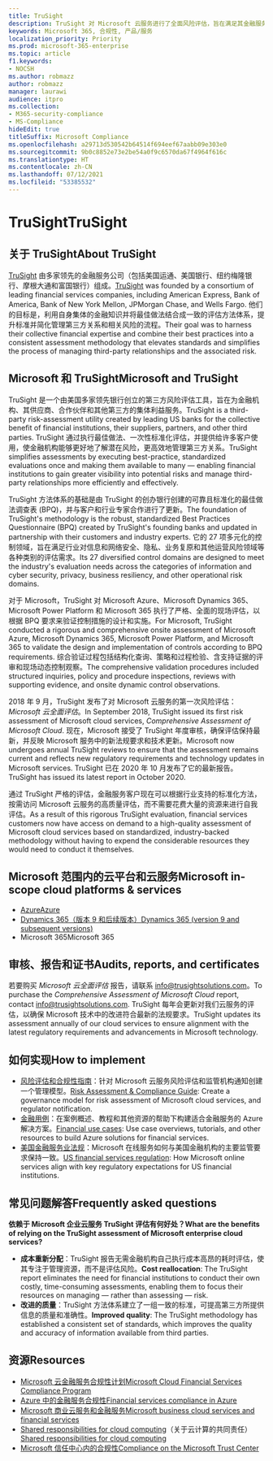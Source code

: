 ```yaml
---
title: TruSight
description: TruSight 对 Microsoft 云服务进行了全面风险评估，旨在满足其金融服务客户的严格要求。
keywords: Microsoft 365, 合规性, 产品/服务
localization_priority: Priority
ms.prod: microsoft-365-enterprise
ms.topic: article
f1.keywords:
- NOCSH
ms.author: robmazz
author: robmazz
manager: laurawi
audience: itpro
ms.collection:
- M365-security-compliance
- MS-Compliance
hideEdit: true
titleSuffix: Microsoft Compliance
ms.openlocfilehash: a29713d530542b64514f694eef67aabb09e303e0
ms.sourcegitcommit: 9b0c8852e73e2be54a0f9c6570da67f4964f616c
ms.translationtype: HT
ms.contentlocale: zh-CN
ms.lasthandoff: 07/12/2021
ms.locfileid: "53385532"
---
```

# <a name="trusight"></a><span data-ttu-id="55c58-104">TruSight</span><span class="sxs-lookup"><span data-stu-id="55c58-104">TruSight</span></span>

## <a name="about-trusight"></a><span data-ttu-id="55c58-105">关于 TruSight</span><span class="sxs-lookup"><span data-stu-id="55c58-105">About TruSight</span></span>

<span data-ttu-id="55c58-106">[TruSight](https://trusightsolutions.com/) 由多家领先的金融服务公司（包括美国运通、美国银行、纽约梅隆银行、摩根大通和富国银行）组成。</span><span class="sxs-lookup"><span data-stu-id="55c58-106">[TruSight](https://trusightsolutions.com/) was founded by a consortium of leading financial services companies, including American Express, Bank of America, Bank of New York Mellon, JPMorgan Chase, and Wells Fargo.</span></span> <span data-ttu-id="55c58-107">他们的目标是，利用自身集体的金融知识并将最佳做法结合成一致的评估方法体系，提升标准并简化管理第三方关系和相关风险的流程。</span><span class="sxs-lookup"><span data-stu-id="55c58-107">Their goal was to harness their collective financial expertise and combine their best practices into a consistent assessment methodology that elevates standards and simplifies the process of managing third-party relationships and the associated risk.</span></span>

## <a name="microsoft-and-trusight"></a><span data-ttu-id="55c58-108">Microsoft 和 TruSight</span><span class="sxs-lookup"><span data-stu-id="55c58-108">Microsoft and TruSight</span></span>

<span data-ttu-id="55c58-109">TruSight 是一个由美国多家领先银行创立的第三方风险评估工具，旨在为金融机构、其供应商、合作伙伴和其他第三方的集体利益服务。</span><span class="sxs-lookup"><span data-stu-id="55c58-109">TruSight is a third-party risk-assessment utility created by leading US banks for the collective benefit of financial institutions, their suppliers, partners, and other third parties.</span></span> <span data-ttu-id="55c58-110">TruSight 通过执行最佳做法、一次性标准化评估，并提供给许多客户使用，使金融机构能够更好地了解潜在风险，更高效地管理第三方关系。</span><span class="sxs-lookup"><span data-stu-id="55c58-110">TruSight simplifies assessments by executing best-practice, standardized evaluations once and making them available to many — enabling financial institutions to gain greater visibility into potential risks and manage third-party relationships more efficiently and effectively.</span></span>

<span data-ttu-id="55c58-111">TruSight 方法体系的基础是由 TruSight 的创办银行创建的可靠且标准化的最佳做法调查表 (BPQ)，并与客户和行业专家合作进行了更新。</span><span class="sxs-lookup"><span data-stu-id="55c58-111">The foundation of TruSight's methodology is the robust, standardized Best Practices Questionnaire (BPQ) created by TruSight's founding banks and updated in partnership with their customers and industry experts.</span></span> <span data-ttu-id="55c58-112">它的 27 项多元化的控制领域，旨在满足行业对信息和网络安全、隐私、业务复原和其他运营风险领域等各种类别的评估需求。</span><span class="sxs-lookup"><span data-stu-id="55c58-112">Its 27 diversified control domains are designed to meet the industry's evaluation needs across the categories of information and cyber security, privacy, business resiliency, and other operational risk domains.</span></span>

<span data-ttu-id="55c58-113">对于 Microsoft，TruSight 对 Microsoft Azure、Microsoft Dynamics 365、Microsoft Power Platform 和 Microsoft 365 执行了严格、全面的现场评估，以根据 BPQ 要求来验证控制措施的设计和实施。</span><span class="sxs-lookup"><span data-stu-id="55c58-113">For Microsoft, TruSight conducted a rigorous and comprehensive onsite assessment of Microsoft Azure, Microsoft Dynamics 365, Microsoft Power Platform, and Microsoft 365 to validate the design and implementation of controls according to BPQ requirements.</span></span> <span data-ttu-id="55c58-114">综合验证过程包括结构化查询、策略和过程检验、含支持证据的评审和现场动态控制观察。</span><span class="sxs-lookup"><span data-stu-id="55c58-114">The comprehensive validation procedures included structured inquiries, policy and procedure inspections, reviews with supporting evidence, and onsite dynamic control observations.</span></span>

<span data-ttu-id="55c58-115">2018 年 9 月，TruSight 发布了对 Microsoft 云服务的第一次风险评估：*Microsoft 云全面评估*。</span><span class="sxs-lookup"><span data-stu-id="55c58-115">In September 2018, TruSight issued its first risk assessment of Microsoft cloud services, *Comprehensive Assessment of Microsoft Cloud*.</span></span> <span data-ttu-id="55c58-116">现在，Microsoft 接受了 TruSight 年度审核，确保评估保持最新，并反映 Microsoft 服务中的新法规要求和技术更新。</span><span class="sxs-lookup"><span data-stu-id="55c58-116">Microsoft now undergoes annual TruSight reviews to ensure that the assessment remains current and reflects new regulatory requirements and technology updates in Microsoft services.</span></span> <span data-ttu-id="55c58-117">TruSight 已在 2020 年 10 月发布了它的最新报告。</span><span class="sxs-lookup"><span data-stu-id="55c58-117">TruSight has issued its latest report in October 2020.</span></span>

<span data-ttu-id="55c58-118">通过 TruSight 严格的评估，金融服务客户现在可以根据行业支持的标准化方法，按需访问 Microsoft 云服务的高质量评估，而不需要花费大量的资源来进行自我评估。</span><span class="sxs-lookup"><span data-stu-id="55c58-118">As a result of this rigorous TruSight evaluation, financial services customers now have access on demand to a high-quality assessment of Microsoft cloud services based on standardized, industry-backed methodology without having to expend the considerable resources they would need to conduct it themselves.</span></span>

## <a name="microsoft-in-scope-cloud-platforms--services"></a><span data-ttu-id="55c58-119">Microsoft 范围内的云平台和云服务</span><span class="sxs-lookup"><span data-stu-id="55c58-119">Microsoft in-scope cloud platforms & services</span></span>

- [<span data-ttu-id="55c58-120">Azure</span><span class="sxs-lookup"><span data-stu-id="55c58-120">Azure</span></span>](https://aka.ms/AzureCompliance)
- [<span data-ttu-id="55c58-121">Dynamics 365（版本 9 和后续版本）</span><span class="sxs-lookup"><span data-stu-id="55c58-121">Dynamics 365 (version 9 and subsequent versions)</span></span>](https://aka.ms/d365-compliance-list)
- <span data-ttu-id="55c58-122">Microsoft 365</span><span class="sxs-lookup"><span data-stu-id="55c58-122">Microsoft 365</span></span>

## <a name="audits-reports-and-certificates"></a><span data-ttu-id="55c58-123">审核、报告和证书</span><span class="sxs-lookup"><span data-stu-id="55c58-123">Audits, reports, and certificates</span></span>

<span data-ttu-id="55c58-124">若要购买 *Microsoft 云全面评估* 报告，请联系 info@trusightsolutions.com。</span><span class="sxs-lookup"><span data-stu-id="55c58-124">To purchase the *Comprehensive Assessment of Microsoft Cloud* report, contact info@trusightsolutions.com.</span></span> <span data-ttu-id="55c58-125">TruSight 每年会更新对我们云服务的评估，以确保 Microsoft 技术中的改进符合最新的法规要求。</span><span class="sxs-lookup"><span data-stu-id="55c58-125">TruSight updates its assessment annually of our cloud services to ensure alignment with the latest regulatory requirements and advancements in Microsoft technology.</span></span>

## <a name="how-to-implement"></a><span data-ttu-id="55c58-126">如何实现</span><span class="sxs-lookup"><span data-stu-id="55c58-126">How to implement</span></span>

- <span data-ttu-id="55c58-127">[风险评估和合规性指南](https://aka.ms/RiskGovernanceGuide)：针对 Microsoft 云服务风险评估和监管机构通知创建一个管理模型。</span><span class="sxs-lookup"><span data-stu-id="55c58-127">[Risk Assessment & Compliance Guide](https://aka.ms/RiskGovernanceGuide): Create a governance model for risk assessment of Microsoft cloud services, and regulator notification.</span></span>
- <span data-ttu-id="55c58-128">[金融用例](/azure/industry/financial/)：在案例概述、教程和其他资源的帮助下构建适合金融服务的 Azure 解决方案。</span><span class="sxs-lookup"><span data-stu-id="55c58-128">[Financial use cases](/azure/industry/financial/): Use case overviews, tutorials, and other resources to build Azure solutions for financial services.</span></span>
- <span data-ttu-id="55c58-129">[美国金融服务业法规](https://aka.ms/FinServ-Guide-US)：Microsoft 在线服务如何与美国金融机构的主要监管要求保持一致。</span><span class="sxs-lookup"><span data-stu-id="55c58-129">[US financial services regulation](https://aka.ms/FinServ-Guide-US): How Microsoft online services align with key regulatory expectations for US financial institutions.</span></span>

## <a name="frequently-asked-questions"></a><span data-ttu-id="55c58-130">常见问题解答</span><span class="sxs-lookup"><span data-stu-id="55c58-130">Frequently asked questions</span></span>

<span data-ttu-id="55c58-131">**依赖于 Microsoft 企业云服务 TruSight 评估有何好处？**</span><span class="sxs-lookup"><span data-stu-id="55c58-131">**What are the benefits of relying on the TruSight assessment of Microsoft enterprise cloud services?**</span></span>

- <span data-ttu-id="55c58-132">**成本重新分配**：TruSight 报告无需金融机构自己执行成本高昂的耗时评估，使其专注于管理资源，而不是评估风险。</span><span class="sxs-lookup"><span data-stu-id="55c58-132">**Cost reallocation**: The TruSight report eliminates the need for financial institutions to conduct their own costly, time-consuming assessments, enabling them to focus their resources on managing — rather than assessing — risk.</span></span>
- <span data-ttu-id="55c58-133">**改进的质量**：TruSight 方法体系建立了一组一致的标准，可提高第三方所提供信息的质量和准确性。</span><span class="sxs-lookup"><span data-stu-id="55c58-133">**Improved quality**: The TruSight methodology has established a consistent set of standards, which improves the quality and accuracy of information available from third parties.</span></span>

## <a name="resources"></a><span data-ttu-id="55c58-134">资源</span><span class="sxs-lookup"><span data-stu-id="55c58-134">Resources</span></span>

- [<span data-ttu-id="55c58-135">Microsoft 云金融服务合规性计划</span><span class="sxs-lookup"><span data-stu-id="55c58-135">Microsoft Cloud Financial Services Compliance Program</span></span>](https://aka.ms/FSCP-Print)
- [<span data-ttu-id="55c58-136">Azure 中的金融服务合规性</span><span class="sxs-lookup"><span data-stu-id="55c58-136">Financial services compliance in Azure</span></span>](https://aka.ms/FinServ-Compliance-Azure)
- [<span data-ttu-id="55c58-137">Microsoft 商业云服务和金融服务</span><span class="sxs-lookup"><span data-stu-id="55c58-137">Microsoft business cloud services and financial services</span></span>](https://aka.ms/FinServ-Compliance)
- <span data-ttu-id="55c58-138">[Shared responsibilities for cloud computing](https://aka.ms/sharedresponsibility)（关于云计算的共同责任）</span><span class="sxs-lookup"><span data-stu-id="55c58-138">[Shared responsibilities for cloud computing](https://aka.ms/sharedresponsibility)</span></span>
- [<span data-ttu-id="55c58-139">Microsoft 信任中心内的合规性</span><span class="sxs-lookup"><span data-stu-id="55c58-139">Compliance on the Microsoft Trust Center</span></span>](https://www.microsoft.com/trust-center/compliance/compliance-overview)
